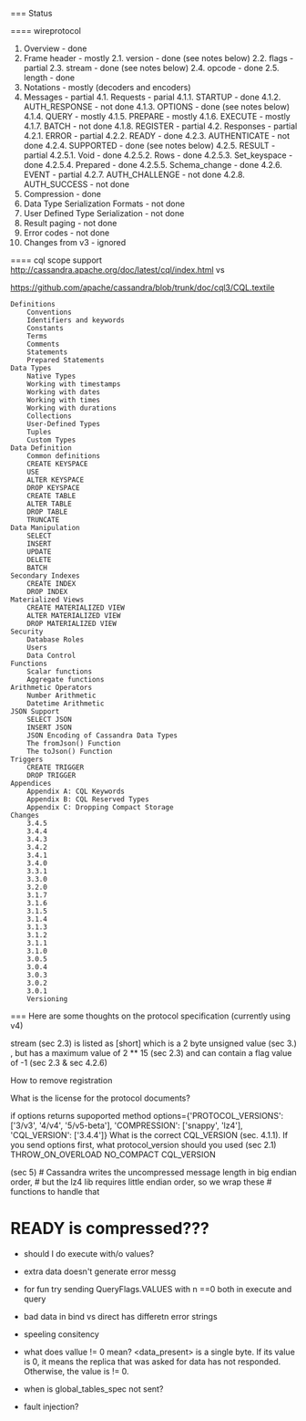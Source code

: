 

=== Status

==== wireprotocol

  1. Overview - done
  2. Frame header - mostly
    2.1. version - done (see notes below)
    2.2. flags - partial
    2.3. stream - done (see notes below)
    2.4. opcode - done
    2.5. length - done
  3. Notations - mostly (decoders and encoders)
  4. Messages - partial
    4.1. Requests - parial
      4.1.1. STARTUP - done
      4.1.2. AUTH_RESPONSE - not done
      4.1.3. OPTIONS - done (see notes below)
      4.1.4. QUERY - mostly
      4.1.5. PREPARE - mostly
      4.1.6. EXECUTE - mostly
      4.1.7. BATCH - not done
      4.1.8. REGISTER - partial
    4.2. Responses - partial
      4.2.1. ERROR - partial
      4.2.2. READY - done
      4.2.3. AUTHENTICATE - not done
      4.2.4. SUPPORTED - done (see notes below)
      4.2.5. RESULT - partial 
        4.2.5.1. Void - done
        4.2.5.2. Rows - done
        4.2.5.3. Set_keyspace - done
        4.2.5.4. Prepared - done
        4.2.5.5. Schema_change - done
      4.2.6. EVENT - partial
      4.2.7. AUTH_CHALLENGE - not done
      4.2.8. AUTH_SUCCESS - not done
  5. Compression - done
  6. Data Type Serialization Formats - not done
  7. User Defined Type Serialization - not done
  8. Result paging - not done
  9. Error codes - not done
  10. Changes from v3 - ignored

==== cql scope support
http://cassandra.apache.org/doc/latest/cql/index.html
vs

https://github.com/apache/cassandra/blob/trunk/doc/cql3/CQL.textile


    Definitions
        Conventions
        Identifiers and keywords
        Constants
        Terms
        Comments
        Statements
        Prepared Statements
    Data Types
        Native Types
        Working with timestamps
        Working with dates
        Working with times
        Working with durations
        Collections
        User-Defined Types
        Tuples
        Custom Types
    Data Definition
        Common definitions
        CREATE KEYSPACE
        USE
        ALTER KEYSPACE
        DROP KEYSPACE
        CREATE TABLE
        ALTER TABLE
        DROP TABLE
        TRUNCATE
    Data Manipulation
        SELECT
        INSERT
        UPDATE
        DELETE
        BATCH
    Secondary Indexes
        CREATE INDEX
        DROP INDEX
    Materialized Views
        CREATE MATERIALIZED VIEW
        ALTER MATERIALIZED VIEW
        DROP MATERIALIZED VIEW
    Security
        Database Roles
        Users
        Data Control
    Functions
        Scalar functions
        Aggregate functions
    Arithmetic Operators
        Number Arithmetic
        Datetime Arithmetic
    JSON Support
        SELECT JSON
        INSERT JSON
        JSON Encoding of Cassandra Data Types
        The fromJson() Function
        The toJson() Function
    Triggers
        CREATE TRIGGER
        DROP TRIGGER
    Appendices
        Appendix A: CQL Keywords
        Appendix B: CQL Reserved Types
        Appendix C: Dropping Compact Storage
    Changes
        3.4.5
        3.4.4
        3.4.3
        3.4.2
        3.4.1
        3.4.0
        3.3.1
        3.3.0
        3.2.0
        3.1.7
        3.1.6
        3.1.5
        3.1.4
        3.1.3
        3.1.2
        3.1.1
        3.1.0
        3.0.5
        3.0.4
        3.0.3
        3.0.2
        3.0.1
        Versioning



=== Here are some thoughts on the protocol specification (currently using v4)

stream (sec 2.3) is listed as [short] which is a 2 byte unsigned value (sec 3.) , but has a maximum value of
2 ** 15 (sec 2.3) and can contain a flag value of -1 (sec 2.3 & sec 4.2.6)

How to remove registration

What is the license for the protocol documents?

if options returns supoported method options={'PROTOCOL_VERSIONS': ['3/v3', '4/v4', '5/v5-beta'], 'COMPRESSION': ['snappy', 'lz4'], 'CQL_VERSION': ['3.4.4']}
What is the correct CQL_VERSION (sec. 4.1.1).  If you send options first, what protocol_version should you used (sec 2.1)   THROW_ON_OVERLOAD  NO_COMPACT CQL_VERSION

(sec 5)     # Cassandra writes the uncompressed message length in big endian order,
            # but the lz4 lib requires little endian order, so we wrap these
            # functions to handle that


# READY is compressed???

* should I do execute with/o values?

* extra data doesn't generate error messg

* for fun try sending QueryFlags.VALUES with n ==0 both in execute and query

* bad data in bind vs direct has differetn error strings

* speeling consitency

 * what does vallue != 0 mean? <data_present> is a single byte. If its value is 0, it means
                                               the replica that was asked for data has not
                                              responded. Otherwise, the value is != 0.

* when is global_tables_spec not sent?

* fault injection?